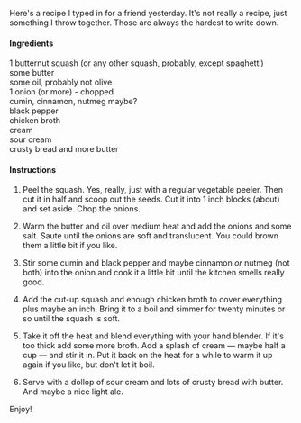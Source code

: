 <!--
.. title: Famous Butternut Squash Soup
.. date: 2010-11-17 15:01:22
.. author: Amy Brown
-->

Here's a recipe I typed in for a friend yesterday. It's not really a
recipe, just something I throw together. Those are always the hardest
to write down.

#### Ingredients

1 butternut squash (or any other squash, probably, except spaghetti)<br />
some butter<br />
some oil, probably not olive<br />
1 onion (or more) - chopped<br />
cumin, cinnamon, nutmeg maybe?<br />
black pepper<br />
chicken broth<br />
cream<br />
sour cream<br />
crusty bread and more butter<br />

#### Instructions

1. Peel the squash. Yes, really, just with a regular vegetable 
peeler. Then cut it in half and scoop out the seeds. Cut it 
into 1 inch blocks (about) and set aside. Chop the onions.

2. Warm the butter and oil over medium heat and add the 
onions and some salt. Saute until the onions are soft and 
translucent. You could brown them a little bit if you like.

3. Stir some cumin and black pepper and maybe cinnamon *or* 
nutmeg (not both) into the onion and cook it a little bit until 
the kitchen smells really good.

4. Add the cut-up squash and enough chicken broth to cover 
everything plus maybe an inch. Bring it to a boil and simmer 
for twenty minutes or so until the squash is soft.

5. Take it off the heat and blend everything with your hand 
blender. If it's too thick add some more broth. Add a splash 
of cream &mdash; maybe half a cup &mdash; and stir it in. Put it back on 
the heat for a while to warm it up again if you like, but 
don't let it boil.

6. Serve with a dollop of sour cream and lots of crusty bread 
with butter. And maybe a nice light ale.

Enjoy! 

